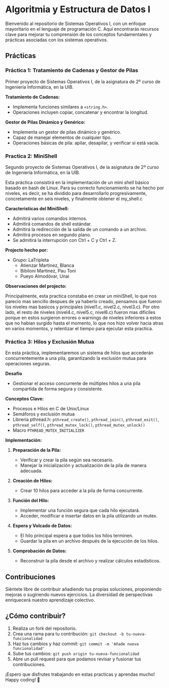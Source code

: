 # Algoritmia y Estructura de Datos I
Bienvenido al repositorio de Sistemas Operativos I, con un enfoque mayoritario en el lenguaje de programación C. Aquí encontrarás recursos clave para mejorar tu comprensión de los conceptos fundamentales y prácticas asociadas con los sistemas operativos.

## Prácticas

### Práctica 1: Tratamiento de Cadenas y Gestor de Pilas
Primer proyecto de Sistemas Operativos I, de la asignatura de 2º curso de Ingeniería Informática, en la UIB.

**Tratamiento de Cadenas:**
- Implementa funciones similares a `<string.h>`.
- Operaciones incluyen copiar, concatenar y encontrar la longitud.

**Gestor de Pilas Dinámico y Genérico:**
- Implementa un gestor de pilas dinámico y genérico.
- Capaz de manejar elementos de cualquier tipo.
- Operaciones básicas de pila: apilar, desapilar, y verificar si está vacía.

### Practica 2: MiniShell

Segundo proyecto de Sistemas Operativos I, de la asignatura de 2º curso de Ingeniería Informática, en la UIB.

Esta práctica consistirá en la implementación de un mini shell básico basado en bash de Linux. Para su correcto funcionamiento se ha hecho por niveles, es decir, se ha dividido para desarrollarlo progresivamente, concretamente en seis niveles, y finalmente obtener el my_shell.c

**Caracteristicas del MiniShell:**

 * Admitirá varios comandos internos.
 * Admitirá comandos de shell estándar.
 * Admitirá la redirección de la salida de un comando a un archivo.
 * Admitirá procesos en segundo plano.
 * Se admitirá la interrupción con Ctrl + C y Ctrl + Z.

**Projecto hecho por:**

 * Grupo: LaTripleta
   * Atienzar Martinez, Blanca
   * Bibiloni Martinez, Pau Toni
   * Pueyo Almodóvar, Unai

**Observaciones del projecto:**

Principalmente, esta practica constaba en crear un miniShell, lo que nos parecio mas sencillo despues de ya haberlo creado, pensamos que fueron los niveles mas basicos y principales (nivel1.c, nivel2.c, nivel3.c). Por otro lado, el resto de niveles (nivel4.c, nivel5.c, nivel6.c) fueron mas dificiles porque en estos surgieron errores o warnings de niveles inferiores a estos que no habian surgido hasta el momento, lo que nos hizo volver hacia atras en varios momentos, y relentizar el tiempo para ejecutar esta practica.

### Práctica 3: Hilos y Exclusión Mutua

En esta práctica, implementaremos un sistema de hilos que accederán concurrentemente a una pila, garantizando la exclusión mutua para operaciones seguras.

**Desafío**
- Gestionar el acceso concurrente de múltiples hilos a una pila compartida de forma segura y consistente.

**Conceptos Clave:**
- Procesos e Hilos en C de Unix/Linux
- Semáforos y exclusión mutua
- Librería pthread.h: `pthread_create()`, `pthread_join()`, `pthread_exit()`, `pthread_self()`, `pthread_mutex_lock()`, `pthread_mutex_unlock()`
- Macro `PTHREAD_MUTEX_INITIALIZER`

**Implementación:**
1. **Preparación de la Pila:**
   - Verificar y crear la pila según sea necesario.
   - Manejar la inicialización y actualización de la pila de manera adecuada.

2. **Creación de Hilos:**
   - Crear 10 hilos para acceder a la pila de forma concurrente.

3. **Función del Hilo:**
   - Implementar una función segura que cada hilo ejecutará.
   - Acceder, modificar e insertar datos en la pila utilizando un mutex.

4. **Espera y Volcado de Datos:**
   - El hilo principal espera a que todos los hilos terminen.
   - Guardar la pila en un archivo después de la ejecución de los hilos.

5. **Comprobación de Datos:**
   - Reconstruir la pila desde el archivo y realizar cálculos estadísticos.

## Contribuciones

Siéntete libre de contribuir añadiendo tus propias soluciones, proponiendo mejoras o sugiriendo nuevos ejercicios. La diversidad de perspectivas enriquecerá nuestro aprendizaje colectivo.

## ¿Cómo contribuir?

1. Realiza un fork del repositorio.
2. Crea una rama para tu contribución: `git checkout -b tu-nueva-funcionalidad`
3. Haz tus cambios y haz commit: `git commit -m 'Añade nueva funcionalidad'`
4. Sube tus cambios: `git push origin tu-nueva-funcionalidad`
5. Abre un pull request para que podamos revisar y fusionar tus contribuciones.

¡Espero que disfrutes trabajando en estas practicas y aprendas mucho! Happy coding! 🚀
